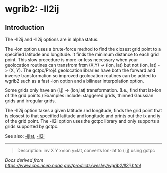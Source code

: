 # wgrib2: -ll2ij

## Introduction

The -ll2ij and
-ll2ij options are in alpha status.

The -lon option uses a brute-force
method to find the closest grid point to a specified latitude
and longitude. It finds the minimum distance to each grid
point. This slow procedure is more-or-less necessary when
your geolocation routines can transfrom from (X,Y) -> (lon, lat)
but not (lon, lat) -> (X, Y). The gctpc/Proj4 geolocation
libraries have both the forward and inverse transformation so
improved geolocation routines can be added to wgrib2 such
as a fast -lon option and a
bilinear interpolation option.

Some grids only have an (i,j) -> (lon,lat) transformation.
(I.e., find that lat-lon of the grid points.) Examples include:
staggered grids, thinned Gaussian grids and irregular grids.

The -ll2ij option takes a given latitude and
longitude, finds the grid point that is closest to that specified
latitude and longitude and prints out the ix and iy of the grid point.
The -ll2i option uses the gctpc library
and only supports a grids supported by gctpc.

See also: [-ijlat](./ijlat.md),
[-ll2i](./ll2i.md)

---

> Description: inv X Y x=lon y=lat, converts lon-lat to (i,j) using gctpc

_Docs derived from <https://www.cpc.ncep.noaa.gov/products/wesley/wgrib2/ll2ij.html>_
